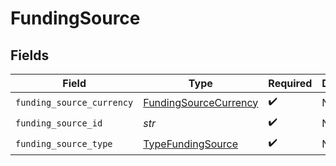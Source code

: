 # FundingSource


## Fields

| Field                                                                 | Type                                                                  | Required                                                              | Description                                                           |
| --------------------------------------------------------------------- | --------------------------------------------------------------------- | --------------------------------------------------------------------- | --------------------------------------------------------------------- |
| `funding_source_currency`                                             | [FundingSourceCurrency](../../models/shared/fundingsourcecurrency.md) | :heavy_check_mark:                                                    | N/A                                                                   |
| `funding_source_id`                                                   | *str*                                                                 | :heavy_check_mark:                                                    | N/A                                                                   |
| `funding_source_type`                                                 | [TypeFundingSource](../../models/shared/typefundingsource.md)         | :heavy_check_mark:                                                    | N/A                                                                   |